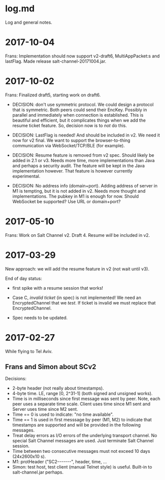 log.md
======

Log and general notes.

2017-10-04
==========

Frans: Implementation should now support v2-draft6, MultiAppPacket:s and 
lastFlag. Made release salt-channel-20171004.jar.


2017-10-02
==========

Frans: Finalized draft5, starting work on draft6.

* DECISION: don't use symmetric protocol.
    We could design a protocol that is symmetric. Both peers could
    send their EncKey. Possibly in parallel and immediately when 
    connection is established. 
    This is beautiful and efficient, but it complicates things when 
    we add the resume ticket feature.
    So, decision now is to *not* do this.
    
* DECISION: LastFlag is needed! And should be included in v2.
    We need it now for v2 final. We want to support the browser-to-thing
    communication via WebSocket/TCP/BLE (for example).

* DECISION: Resume feature is removed from v2 spec.
    Should likely be added in 2.1 or v3. Needs more time, more implementations
    than Java and perhaps a security audit. The feature will be kept in the
    Java implementation however. That feature is however currently experimental.

* DECISION: No address info (domain+port).
    Adding address of server in M1 is tempting, but it is not added
    in v2. Needs more thought and implementations. The pubkey in M1 is enough
    for now. Should WebSocket be supported? Use URL or domain+port?
    



2017-05-10
==========

Frans: Work on Salt Channel v2. Draft 4.
Resume *will* be included in v2.


2017-03-29
==========

New approach: we will add the resume feature in v2
(not wait until v3).

End of day status: 

* first spike with a resume session that works!

* Case C, *invalid ticket* (in spec) is not implemented!
  We need an EncryptedChannel that we *test*. If ticket is invalid
  we must replace that EncryptedChannel.
  
* Spec needs to be updated.


2017-02-27
==========

While flying to Tel Aviv.


Frans and Simon about SCv2
--------------------------

Decisions:
* 2-byte header (not really about timestamps).
* 4-byte time. LE, range [0, 2^31-1] (both signed and unsigned works).
* Time is in milliseconds since first message was sent by peer.
  Note, each peer uses a separate time scale. 
  Client uses time since M1 sent and Server uses time since M2 sent.
* Time == 0 is used to indicate: "no time available".
* Time == 1 is used in first messsage by peer (M1, M2) to indicate that
  timestamps are supported and will be provided in the following messages.
* Treat delay errors as I/O errors of the underlying transport channel.
  No special Salt Channel messages are used. Just terminate Salt Channel 
  session.
* Time between two consecutive messages must not exceed 10 days (24x2600x10 s).
* M1: protHeader ("SC2-------", header, time, ...
* Simon: test host, test client (manual Telnet style) is useful.
  Built-in to salt-channel.jar perhaps.
